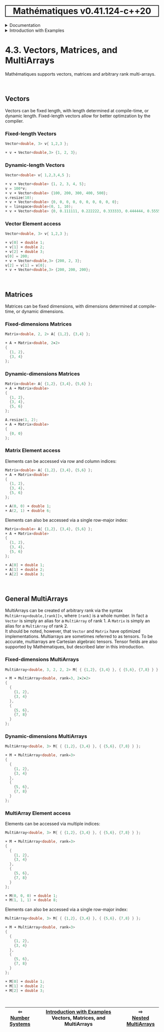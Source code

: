 <h1 style='border: 2px solid; text-align: center'>Mathématiques v0.41.124-c++20</h1>

<details>

<summary>Documentation</summary>

# [Documentation](../../README.md)<br>
1. [License](../../license/README.md)<br>
2. [About](../../about/README.md)<br>
3. [Status, Planned Work & Release Notes](../../status-release/README.md)<br>
4. _Introduction with Examples_ <br>
5. [Installation](../../installation/README.md)<br>
6. [Your First Mathématiques Project](../../first-project/README.md)<br>
7. [Usage Guide: Syntax, Data Types, Functions, etc](../../user-guide/README.md)<br>
8. [Benchmarks](../../benchmarks/README.md)<br>
9. [Tests](../../test/README.md)<br>
10. [Developer Guide: Modifying and Extending Mathématiques](../../developer-guide/README.md)<br>


</details>



<details>

<summary>Introduction with Examples</summary>

# [4. Introduction with Examples](../README.md)<br>
4.1. [Pretty Printing and Debugging](../print-debug/README.md)<br>
4.2. [Number Systems](../numbers/README.md)<br>
4.3. _Vectors, Matrices, and MultiArrays_ <br>
4.4. [Nested MultiArrays](../nested-multiarrays/README.md)<br>
4.5. [Special Vectors, Matrices, and MultiArrays](../special-multiarrays/README.md)<br>
4.6. [MultiArray Arithmetic](../multiarray-arithmetic/README.md)<br>
4.7. [Linear Algebra](../linear-algebra/README.md)<br>
4.8. [Sorting, Masks, Slices, etc.](../sort-mask-slice/README.md)<br>
4.9. [Mathematical functions](../math-functions/README.md)<br>
4.10. [Mutlivariate Calculus](../multi-var-calculus/README.md)<br>
4.11. [Calculus on Complex Number Domains](../complex-calculus/README.md)<br>
4.12. [Vector Calculus and Curvilinear Coordinates](../vector-calculus/README.md)<br>
4.13. [Tensors](../tensors/README.md)<br>
4.14. [Series and transforms](../series-transforms/README.md)<br>


</details>



# 4.3. Vectors, Matrices, and MultiArrays



Mathématiques supports vectors, matrices and arbitrary rank multi-arrays.

<br>

## Vectors
Vectors can be fixed length, with length determined at compile-time, or dynamic length.  Fixed-length vectors allow for better optimzation by the compiler.
### Fixed-length Vectors
```C++
Vector<double, 3> v{ 1,2,3 };

☀ v ➜ Vector<double,3> {1, 2, 3};
```
### Dynamic-length Vectors
```C++
Vector<double> v{ 1,2,3,4,5 };

☀ v ➜ Vector<double> {1, 2, 3, 4, 5};
v = 100*v;
☀ v ➜ Vector<double> {100, 200, 300, 400, 500};
v.resize(10);
☀ v ➜ Vector<double> {0, 0, 0, 0, 0, 0, 0, 0, 0, 0};
v = linspace<double>(0, 1, 10);
☀ v ➜ Vector<double> {0, 0.111111, 0.222222, 0.333333, 0.444444, 0.555556, 0.666667, 0.777778, 0.888889, 1};
```
### Vector Element access
```C++
Vector<double, 3> v{ 1,2,3 };

☀ v[0] ➜ double 1;
☀ v[1] ➜ double 2;
☀ v[2] ➜ double 3;
v[0] = 200;
☀ v ➜ Vector<double,3> {200, 2, 3};
v[2] = v[1] = v[0];
☀ v ➜ Vector<double,3> {200, 200, 200};
```

<br>

## Matrices
Matrices can be fixed dimensions, with dimensions determined at compile-time, or dynamic dimensions.
### Fixed-dimensions Matrices
```C++
Matrix<double, 2, 2> A{ {1,2}, {3,4} };

☀ A ➜ Matrix<double, 2⨯2> 
{
  {1, 2},
  {3, 4}
};
```
### Dynamic-dimensions Matrices
```C++
Matrix<double> A{ {1,2}, {3,4}, {5,6} };
☀ A ➜ Matrix<double> 
{
  {1, 2},
  {3, 4},
  {5, 6}
};

A.resize(1, 2);
☀ A ➜ Matrix<double> 
{
  {0, 0}
};
```
### Matrix Element access
Elements can be accessed via row and column indices:
```C++
Matrix<double> A{ {1,2}, {3,4}, {5,6} };
☀ A ➜ Matrix<double> 
{
  {1, 2},
  {3, 4},
  {5, 6}
};

☀ A(0, 0) ➜ double 1;
☀ A(2, 1) ➜ double 6;
```
Elements can also be accessed via a single row-major index:
```C++
Matrix<double> A{ {1,2}, {3,4}, {5,6} };
☀ A ➜ Matrix<double> 
{
  {1, 2},
  {3, 4},
  {5, 6}
};

☀ A[0] ➜ double 1;
☀ A[1] ➜ double 2;
☀ A[2] ➜ double 3;
```

<br>

## General MultiArrays
MultiArrays can be created of arbitrary rank via the syntax `MultiArray<double,[rank]]>`, where `[rank]` is a whole number.
In fact a `Vector` is simply an alias for a `MultiArray` of rank 1. 
A `Matrix` is simply an alias for a `MultiArray` of rank 2.  
It should be noted, however, that `Vector` and `Matrix` have optimized implementations.
Multiarrays are sometimes referred to as tensors.  To be accurate, multiarrays are Cartesian algebraic tensors.  Tensor fields are also supported by Mathématiques, but described later in this introduction.
### Fixed-dimensions MultiArrays
```C++
MultiArray<double, 3, 2, 2, 2> M{ { {1,2}, {3,4} }, { {5,6}, {7,8} } };

☀ M ➜ MultiArray<double, rank=3, 2⨯2⨯2> 
{
  {
    {1, 2},
    {3, 4}
  },
  {
    {5, 6},
    {7, 8}
  }
};
```
### Dynamic-dimensions MultiArrays
```C++
MultiArray<double, 3> M{ { {1,2}, {3,4} }, { {5,6}, {7,8} } };

☀ M ➜ MultiArray<double, rank=3> 
{
  {
    {1, 2},
    {3, 4}
  },
  {
    {5, 6},
    {7, 8}
  }
};
```
### MultiArray Element access
Elements can be accessed via multiple indices:
```C++
MultiArray<double, 3> M{ { {1,2}, {3,4} }, { {5,6}, {7,8} } };

☀ M ➜ MultiArray<double, rank=3> 
{
  {
    {1, 2},
    {3, 4}
  },
  {
    {5, 6},
    {7, 8}
  }
};

☀ M(0, 0, 0) ➜ double 1;
☀ M(1, 1, 1) ➜ double 8;
```
Elements can also be accessed via a single row-major index:
```C++
MultiArray<double, 3> M{ { {1,2}, {3,4} }, { {5,6}, {7,8} } };

☀ M ➜ MultiArray<double, rank=3> 
{
  {
    {1, 2},
    {3, 4}
  },
  {
    {5, 6},
    {7, 8}
  }
};

☀ M[0] ➜ double 1;
☀ M[1] ➜ double 2;
☀ M[2] ➜ double 3;
```

<br>



| ⇦ <br />[Number Systems](../numbers/README.md)  | [Introduction with Examples](../README.md)<br />Vectors, Matrices, and MultiArrays<br /><img width=1000/> | ⇨ <br />[Nested MultiArrays](../nested-multiarrays/README.md)   |
| ------------ | :-------------------------------: | ------------ |

